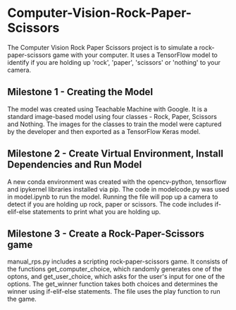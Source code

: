 # Computer-Vision-Rock-Paper-Scissors

The Computer Vision Rock Paper Scissors project is to simulate a rock-paper-scissors game with your computer. It uses a TensorFlow model to identify if you are holding up 'rock', 'paper', 'scissors' or 'nothing' to your camera.

## Milestone 1 - Creating the Model

The model was created using Teachable Machine with Google. It is a standard image-based model using four classes - Rock, Paper, Scissors and Nothing. The images for the classes to train the model were captured by the developer and then exported as a TensorFlow Keras model.

## Milestone 2 - Create Virtual Environment, Install Dependencies and Run Model

A new conda environment was created with the opencv-python, tensorflow and ipykernel libraries installed via pip. The code in modelcode.py was used in model.ipynb to run the model. Running the file will pop up a camera to detect if you are holding up rock, paper or scissors. The code includes if-elif-else statements to print what you are holding up.

## Milestone 3 - Create a Rock-Paper-Scissors game

manual_rps.py includes a scripting rock-paper-scissors game. It consists of the functions get_computer_choice, which randomly generates one of the optons, and get_user_choice, which asks for the user's input for one of the options. The get_winner function takes both choices and determines the winner using if-elif-else statements. The file uses the play function to run the game.